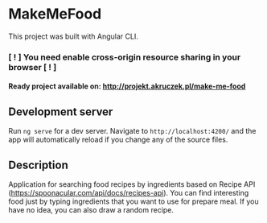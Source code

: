 # MakeMeFood

This project was built with Angular CLI.

### [ ! ] You need enable cross-origin resource sharing in your browser [ ! ]

#### Ready project available on: http://projekt.akruczek.pl/make-me-food

## Development server
Run `ng serve` for a dev server. Navigate to `http://localhost:4200/` and the app will automatically reload if you change any of the source files.

## Description
Application for searching food recipes by ingredients based on Recipe API (https://spoonacular.com/api/docs/recipes-api).
You can find interesting food just by typing ingredients that you want to use for prepare meal. If you have no idea, you can also draw a random recipe.

